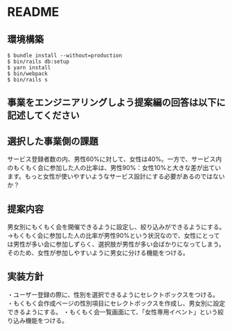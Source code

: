 # README

## 環境構築
```
$ bundle install --without=production
$ bin/rails db:setup
$ yarn install
$ bin/webpack
$ bin/rails s
```

## 事業をエンジニアリングしよう提案編の回答は以下に記述してください
## 選択した事業側の課題
サービス登録者数の内、男性60%に対して、女性は40%。一方で、サービス内のもくもく会に参加した人の比率は、男性90%：女性10%と大きな差が出ています。もっと女性が使いやすいようなサービス設計にする必要があるのではないか？

## 提案内容
男女別にもくもく会を開催できるように設定し、絞り込みができるようにする。
→もくもく会に参加した人の比率が男性90%という状況なので、女性にとっては男性が多い会に参加しずらく、選択肢が男性が多い会ばかりになってしまう。そのため、女性が参加しやすいように男女に分ける機能をつける。

## 実装方針
・ユーザー登録の際に、性別を選択できるようにセレクトボックスをつける。
・もくもく会作成ページの性別項目にセレクトボックスを作成し、男女別に設定できるようにする。
・もくもく会一覧画面にて、「女性専用イベント」という絞り込み機能をつける。